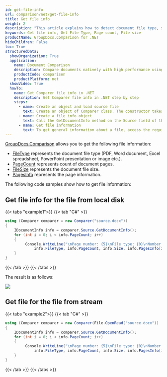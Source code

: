 ```yaml
---
id: get-file-info
url: comparison/net/get-file-info
title: Get file info
weight: 2
description: "This article explains how to detect document file type, size and calculate pages count when annotate documents or images with GroupDocs.Comparison."
keywords: Get file info, Get File Type, Page count, File size
productName: GroupDocs.Comparison for .NET
hideChildren: False
toc: True
structuredData:
  showOrganization: True
  application:
    name: Document Comparison
    description: Compare documents natively with high performance using C# language and GroupDocs.Comparison for .NET
    productCode: comparison
    productPlatform: net
  showVideo: True
  howTo:
    name: Get Comparer file info in .NET
    description: Get Comparer file info in .NET step by step
    steps:
      - name: Create an object and load source file
        text: Create an object of Comparer class. The constructor takes the source file path parameter. You may specify absolute or relative file path as per your requirements.
      - name: Create a file info object
        text: Call the GetDocumentInfo method on the Source field of the comparer object and assign the result to file info object of IDocumentInfo class.
      - name: Get file information
        text: To get general information about a file, access the required field using the file info object. To get information about a particular page, use the PagesInfo field with the required page index and access the required field after that.
---
```


[GroupDocs.Comparison](https://products.groupdocs.com/comparison/net) allows you to get the following file information:

*   [FileType](https://reference.groupdocs.com/net/comparison/groupdocs.comparison.interfaces/idocumentinfo/properties/filetype) represents the document file type (PDF, Word document, Excel spreadsheet, PowerPoint presentation or image etc.).
*   [PageCount](https://reference.groupdocs.com/net/comparison/groupdocs.comparison.interfaces/idocumentinfo/properties/pagecount) represents count of document pages.
*   [FileSize](https://reference.groupdocs.com/net/comparison/groupdocs.comparison.interfaces/idocumentinfo/properties/size) represents the document file size.
*   [PagesInfo](https://reference.groupdocs.com/comparison/net/groupdocs.comparison.result/pageinfo) represents the page information.

The following code samples show how to get file information:

## Get file info for the file from local disk

{{< tabs "example1">}}
{{< tab "C#" >}}
```csharp
using (Comparer comparer = new Comparer("source.docx"))
{
	IDocumentInfo info = comparer.Source.GetDocumentInfo();
    for (int i = 0; i < info.PageCount; i++)
    {
         Console.WriteLine("\nPage number: {5}\nFile type: {0}\nNumber of pages: {1}\nDocument size: {2} bytes\nWidth: {3}\nHeight: {4} ",
             info.FileType, info.PageCount, info.Size, info.PagesInfo[i].Width, info.PagesInfo[i].Height, i + 1);
    }
}
```
{{< /tab >}}
{{< /tabs >}}

The result is as follows:

![](/comparison/net/images/get-file-info.png)

## Get file for the file from stream

{{< tabs "example2">}}
{{< tab "C#" >}}
```csharp
using (Comparer comparer = new Comparer(File.OpenRead("source.docx"))
{
	IDocumentInfo info = comparer.Source.GetDocumentInfo();
    for (int i = 0; i < info.PageCount; i++)
    {
         Console.WriteLine("\nPage number: {5}\nFile type: {0}\nNumber of pages: {1}\nDocument size: {2} bytes\nWidth: {3}\nHeight: {4} ",
             info.FileType, info.PageCount, info.Size, info.PagesInfo[i].Width, info.PagesInfo[i].Height, i + 1);
    }
}
```
{{< /tab >}}
{{< /tabs >}}
